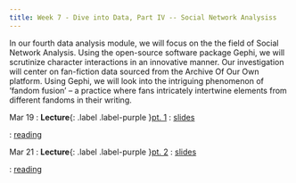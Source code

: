 ```yaml
---
title: Week 7 - Dive into Data, Part IV -- Social Network Analysiss
---
```


In our fourth data analysis module, we will focus on the the field of Social Network Analysis. Using the open-source software package Gephi, we will scrutinize character interactions in an innovative manner. Our investigation will center on fan-fiction data sourced from the Archive Of Our Own platform. Using Gephi, we will look into the intriguing phenomenon of ‘fandom fusion’ – a practice where fans intricately intertwine elements from different fandoms in their writing.

Mar 19
: **Lecture**{: .label .label-purple }[pt. 1](#)
  : [slides](https://registrar.princeton.edu/course-offerings/course-details?term=1244&courseid=013536)

  : [reading](https://registrar.princeton.edu/course-offerings/course-details?term=1244&courseid=013536)

Mar 21
: **Lecture**{: .label .label-purple }[pt. 2](#)
  : [slides](https://registrar.princeton.edu/course-offerings/course-details?term=1244&courseid=013536)
  
  : [reading](https://registrar.princeton.edu/course-offerings/course-details?term=1244&courseid=013536)
